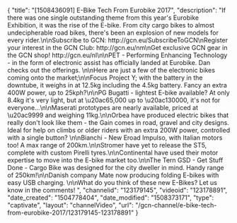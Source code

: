 {
    "title": "[1508436091] E-Bike Tech From Eurobike 2017",
    "description": "If there was one single outstanding theme from this year's Eurobike Exhibition, it was the rise of the E-bike. From city cargo bikes to almost undecipherable road bikes, there's been an explosion of new models for every rider.\n\nSubscribe to GCN: http:\/\/gcn.eu\/SubscribeToGCN\nRegister your interest in the GCN Club: http:\/\/gcn.eu\/nm\nGet exclusive GCN gear in the GCN shop! http:\/\/gcn.eu\/nl\n\nPET - Performing Enhancing Technology - in the form of electronic assist has officially landed at Eurobike. Dan checks out the offerings. \n\nHere are just a few of the electronic bikes coming onto the market;\n\nFocus Project Y; with the battery in the downtube, it weighs in at 12.5kg including the 4.5kg battery. Fancy an extra 400W power, up to 25kph?\n\nPG Bugatti - lightest E-bike available? At only 8.4kg it's very light, but at \u20ac65,000 up to \u20ac130000, it's not for everyone...\n\nMaserati prototypes are nearly available, priced at \u20ac9999 and weighing 11kg.\n\nOrbea have produced electric bikes that really don't look like them - the Gain comes in road, gravel and city designs. Ideal for help on climbs or older riders with an extra 200W power, controlled with a single button? \n\nBianchi - New Eroad Impulso, with Italian motors too! A max range of 200km.\n\nStromer have yet to release the ST5, complete with custom Pirelli tyres.\n\nContinental have used their motor expertise to move into the E-bike market too.\n\nThe Tern GSD - Get Stuff Done - Cargo Bike was designed for the city dweller in mind. Handy range of 250km!\n\nDanish company Mate now producing folding E-bikes with easy USB charging. \n\nWhat do you think of these new E-Bikes? Let us know in the comments! ",
    "channelid": "123179145",
    "videoid": "123178891",
    "date_created": "1504778404",
    "date_modified": "1508373171",
    "type": "captivate",
    "layout": "channelVideo",
    "url": "\/gcn-channel\/e-bike-tech-from-eurobike-2017\/123179145-123178891"
}